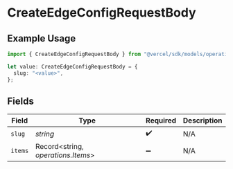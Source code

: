 # CreateEdgeConfigRequestBody

## Example Usage

```typescript
import { CreateEdgeConfigRequestBody } from "@vercel/sdk/models/operations/createedgeconfig.js";

let value: CreateEdgeConfigRequestBody = {
  slug: "<value>",
};
```

## Fields

| Field                              | Type                               | Required                           | Description                        |
| ---------------------------------- | ---------------------------------- | ---------------------------------- | ---------------------------------- |
| `slug`                             | *string*                           | :heavy_check_mark:                 | N/A                                |
| `items`                            | Record<string, *operations.Items*> | :heavy_minus_sign:                 | N/A                                |